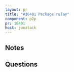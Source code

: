 ```yaml
---
layout: pr
title: "#16401 Package relay"
component: p2p
pr: 16401
host: jonatack
---
```


## Notes


## Questions


